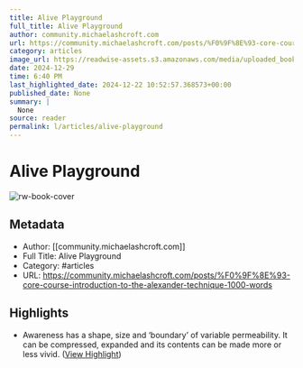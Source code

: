 ```yaml
---
title: Alive Playground
full_title: Alive Playground
author: community.michaelashcroft.com
url: https://community.michaelashcroft.com/posts/%F0%9F%8E%93-core-course-introduction-to-the-alexander-technique-1000-words
category: articles
image_url: https://readwise-assets.s3.amazonaws.com/media/uploaded_book_covers/profile_276497/c-9a53078e0c8088331e3a0bd3aaee4a3de8ef70d17ee7d72f6afc985f3cb93117_uPLrCKR.jpg
date: 2024-12-29
time: 6:40 PM
last_highlighted_date: 2024-12-22 10:52:57.368573+00:00
published_date: None
summary: |
  None
source: reader
permalink: l/articles/alive-playground
---
```

# Alive Playground

![rw-book-cover](https://readwise-assets.s3.amazonaws.com/media/uploaded_book_covers/profile_276497/c-9a53078e0c8088331e3a0bd3aaee4a3de8ef70d17ee7d72f6afc985f3cb93117_uPLrCKR.jpg)

## Metadata
- Author: [[community.michaelashcroft.com]]
- Full Title: Alive Playground
- Category: #articles
- URL: https://community.michaelashcroft.com/posts/%F0%9F%8E%93-core-course-introduction-to-the-alexander-technique-1000-words

## Highlights
- Awareness has a shape, size and ‘boundary’ of variable permeability. It can be compressed, expanded and its contents can be made more or less vivid. ([View Highlight](https://read.readwise.io/read/01jfpzzc0mn2gz22pw3rkeetn6))


